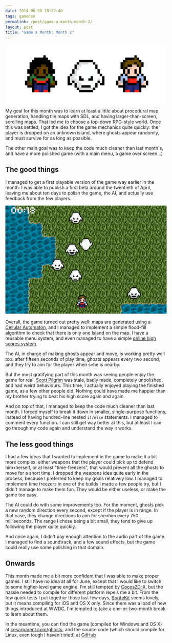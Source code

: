```yaml
---
date: 2014-06-08 18:32:40
tags: gamedev
permalink: /post/game-a-month-month-2/
layout: post
title: "Game a Month: Month 2"
---
```


![Ghosts characters][1]

My goal for this month was to learn at least a little about procedural map generation, handling tile maps with SDL, and having larger-than-screen, scrolling maps. That led me to choose a top-down RPG-style world. Once this was settled, I got the idea for the game mechanics quite quickly: the player is dropped on an unknown island, where ghosts appear randomly, and must survive for as long as possible.

<!--more-->

The other main goal was to keep the code much cleaner than last month's, and have a more polished game (with a main menu, a game over screen…)

## The good things

I managed to get a first playable version of the game way earlier in the month: I was able to publish a first beta around the twentieth of April, leaving me about ten days to polish the game, the AI, and actually use feedback from the few players.

![Ghosts beta 9 screenshot][2]

Overall, the game turned out pretty well: maps are generated using a [Cellular Automaton][3], and I managed to implement a simple flood-fill algorithm to check that there is only one Island on the map. I have a reusable menu system, and even managed to have a simple [online high scores system][4].

The AI, in charge of making ghosts appear and move, is working pretty well too: after fifteen seconds of play time, ghosts appears every two second, and they try to aim for the player when s•he is nearby.

But the most gratifying part of this month was seeing people enjoy the game for real. [Scott Pilgrim][5] was stale, badly made, completely unpolished, and had weird behaviours. This time, I actually enjoyed playing the finished game, as a few other people did. Nothing could have made me happier than my brother trying to beat his high score again and again.

And on top of that, I managed to keep the code much cleaner than last month. I forced myself to break it down in smaller, single-purpose functions, instead of having hundred-line nested `if/else` statements. I managed to comment every function. I can still get way better at this, but at least I can go through my code again and understand the way it works.

## The less good things

I had a few ideas that I wanted to implement in the game to make it a bit more complex: either weapons that the player could pick up to defend him•herself, or at least "time-freezers", that would prevent all the ghosts to move for a short time. I dropped the weapons idea quite early in the process, because I preferred to keep my goals relatively low. I managed to implement time freezers in one of the builds I made a few people try, but I didn't manage to make them fun. They would be either useless, or make the game too easy.

The AI could do with some improvements too. For the moment, ghosts pick a new random direction every second, except if the player is in range. In that case, they change directions to aim for she•him every 750 milliseconds. The range I chose being a bit small, they tend to give up following the player quite quickly.

And once again, I didn't pay enough attention to the audio part of the game. I managed to find a soundtrack, and a few sound effects, but the game could really use some polishing in that domain.

## Onwards

This month made me a bit more confident that I was able to make proper games. I still have no idea at all for June, except that I would like to switch to some higher-level game engine. I'm still tempted by [Cocos2D-X][6], but the hassle needed to compile for different platform repels me a bit. From the few quick tests I put together those last few days, [SpriteKit][7] seems lovely, but it means compiling for iOS and OS X only. Since there was a load of new things introduced at WWDC, I'm tempted to take a one-or-two-month break to learn about them.

In the meantime, you can find the game (compiled for Windows and OS X) at [cesarparent.com/ghosts][8], and the source code (which should compile for Linux, even tough I haven't tried) at [GitHub][9]


[1]: /static/media/2014/06/cesar-1402247541886-raw.png
[2]: /static/media/2014/06/cesar-1402247864579-raw.png
[3]: http://gamedevelopment.tutsplus.com/tutorials/generate-random-cave-levels-using-cellular-automata--gamedev-9664
[4]: http://cesarparent.com/ghosts/
[5]: http://cesarparent.com/2014/05/game-a-month-month-1/
[6]: http://www.cocos2d-x.org
[7]: https://developer.apple.com/library/ios/documentation/GraphicsAnimation/Conceptual/SpriteKit_PG/Introduction/Introduction.html
[8]: http://cesarparent.com/ghosts/
[9]: https://github.com/cesarparent/gam2-ghosts